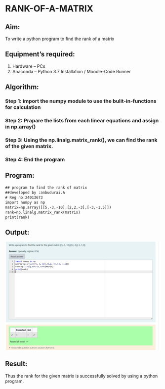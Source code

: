 # RANK-OF-A-MATRIX
## Aim:
To write a python program to find the rank of a matrix
## Equipment’s required:
1. 	Hardware – PCs
2. 	Anaconda – Python 3.7 Installation / Moodle-Code Runner
## Algorithm:
### Step 1:  import the numpy module to use the bulit-in-functions for calculation
### Step 2: Prapare the lists from each linear equations and assign in np.array() 
### Step 3: Using the np.linalg.matrix_rank(), we can find the rank of the given matrix.
### Step 4: End the program
## Program:
```
## program to find the rank of matrix
##developed by :anbudurai.A
# Reg no:24013673
import numpy as np
matrix=np.array([[5,-3,-10],[2,2,-3],[-3,-1,5]])
rank=np.linalg.matrix_rank(matrix)
print(rank)
```
## Output:
![output](<Screenshot 2024-12-10 204638-1.png>)
## Result:
Thus the rank for the given matrix is successfully solved by  using a python program.

